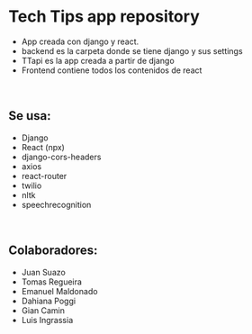 # Tech Tips app repository

* App creada con django y react.
* backend es la carpeta donde se tiene django y sus settings
* TTapi es la app creada a partir de django
* Frontend contiene todos los contenidos de react

<br>

## Se usa:

* Django
* React (npx)
* django-cors-headers
* axios
* react-router
* twilio
* nltk
* speechrecognition

<br>

## Colaboradores:

* Juan Suazo
* Tomas Regueira
* Emanuel Maldonado
* Dahiana Poggi
* Gian Camin
* Luis Ingrassia
